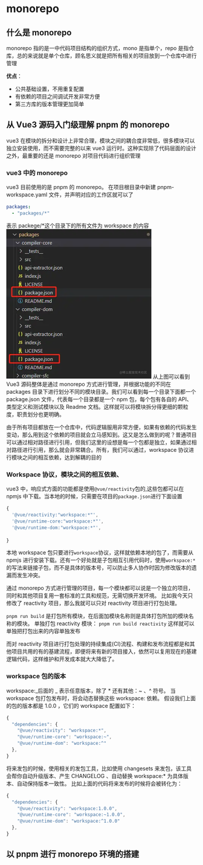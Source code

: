 # monorepo

## 什么是 monorepo

monorepo 指的是一中代码项目结构的组织方式，mono 是指单个，repo 是指仓库，总的来说就是单个仓库，顾名思义就是把所有相关的项目放到一个仓库中进行管理

**优点**：

- 公共基础设置，不用重复配置
- 有依赖的项目之间调试开发非常方便
- 第三方库的版本管理更加简单

## 从 Vue3 源码入门级理解 pnpm 的 monorepo

vue3 在模块的拆分和设计上非常合理，模块之间的耦合度非常低，很多模块可以独立安装使用，而不需要完整的以来 vue3 运行时。这种实现除了代码层面的设计之外，最重要的还是 monorepo 对项目代码进行组织管理

### vue3 中的 monorepo

vue3 目前使用的是 pnpm 的 monorepo。
在项目根目录中新建 pnpm-workspace.yaml 文件，并声明对应的工作区就可以了

```yaml
packages:
  - "packages/*"
```

表示 packege/\*这个目录下的所有文件为 workspace 的内容
![Alt text](image-1.png)
从上图可以看到 Vue3 源码整体是通过 monorepo 方式进行管理，并根据功能的不同在 packages 目录下进行划分不同的模块目录。我们可以看到每一个目录下面都一个 package.json 文件，代表每一个目录都是一个 npm 包，每个包有各自的 API、类型定义和测试模块以及 Readme 文档。这样就可以将模块拆分得更细的颗粒度，职责划分也更明确。

由于所有项目都放在一个仓库中，代码逻辑服用非常方便，如果有依赖的代码发生变动，那么用到这个依赖的项目就会立马感知到。这又是怎么做到的呢？普通项目可以通过相对路径进行引用，但我们这里的设想是每一个包都是独立，如果通过相对路径进行引用，那么就会非常耦合。所有，我们可以通过，workspace 协议进行模块之间的相互依赖，达到解耦的目的

### Workspace 协议，模块之间的相互依赖、

vue3 中，响应式方面的功能都是使用`@vue/reactivity`包的,这些包都可以在 npmjs 中下载。当本地的时候，只需要在项目的`package.json`进行下面设置

```js
{
  '@vue/reactivity:"workspace:*"',
  '@vue/runtime-core:"workspace:*"',
  '@vue/runtime-dom:"workspace:*"',

}

```

本地 workspace 包只要进行`workspace`协议，这样就依赖本地的包了，而需要从 npmjs 进行安装下载。还有一个好处就是子包相互引用代码时，使用`workspace:*`的写法来链接子包，而不是具体的版本号，可以防止多人协作时因为修改版本的遗漏而发生冲突。

通过 monorepo 方式进行管理的项目，每一个模块都可以说是一个独立的项目，同时和其他项目复用一套标准的工具和规范，无需切换开发环境。 比如我今天只修改了 reactivity 项目，那么我就可以只对 reactivity 项目进行打包处理。

`pnpm run build` 是打包所有模块，在后面加模块名称则是具体打包所加的模块名称的模块。
单独打包 reactivity 模块：
`pnpm run build reactivity`
这样就可以单独把打包出来的内容单独发布

而对 reactivity 项目进行打包处理的持续集成(CI)流程、构建和发布流程都是和其他项目共用的有的基建流程，即便将来有新的项目接入，依然可以复用现在的基建逻辑代码，这样维护和开发成本就大大降低了。

### workspace 包的版本

workspace:_后面的 _ 表示任意版本，除了 \* 还有其他：~ 、^ 符号。
当 workspace 包打包发布时，将会动态替换这些 workspace: 依赖。
假设我们上面的包的版本都是 1.0.0 ，它们的 workspace 配置如下：

```js
{
  "dependencies": {
    "@vue/reactivity": "workspace:*",
    "@vue/runtime-core": "workspace:~",
    "@vue/runtime-dom": "workspace:^"
  },
}

```

将来发包的时候，使用相关的发包工具，比如使用 changesets 来发包，该工具会帮你自动升级版本、产生 CHANGELOG 、自动替换 workspace:\* 为具体版本、自动保持版本一致性。
比如上面的代码将来发布的时候将会被转化为：

```js
{
  "dependencies": {
    "@vue/reactivity": "workspace:1.0.0",
    "@vue/runtime-core": "workspace:~1.0.0",
    "@vue/runtime-dom": "workspace:^1.0.0"
  },
}
```

## 以 pnpm 进行 monorepo 环境的搭建
